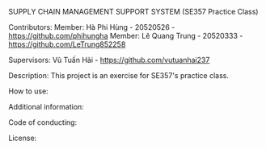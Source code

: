SUPPLY CHAIN MANAGEMENT SUPPORT SYSTEM (SE357 Practice Class)

Contributors:
Member: Hà Phi Hùng - 20520526 - https://github.com/phihungha
Member: Lê Quang Trung - 20520333 - https://github.com/LeTrung852258

Supervisors:
Vũ Tuấn Hải - https://github.com/vutuanhai237

Description: This project is an exercise for SE357's practice class.

How to use:

Additional information:

Code of conducting:

License:
